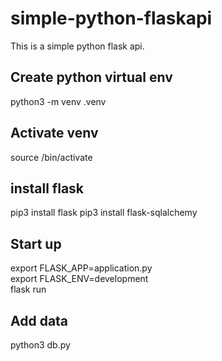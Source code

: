 # simple-python-flaskapi
This is a simple python flask api. 

## Create python virtual env
python3 -m venv .venv   

## Activate venv
source <venv>/bin/activate

## install flask
pip3 install flask
pip3 install flask-sqlalchemy

## Start up 
export FLASK_APP=application.py   
export FLASK_ENV=development   
flask run 

## Add data 
python3 db.py 
   
